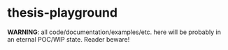 # thesis-playground


**WARNING**: all code/documentation/examples/etc. here will be probably
in an eternal POC/WIP state. Reader beware!
